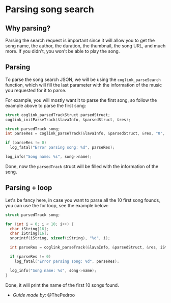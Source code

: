 # Parsing song search

## Why parsing?

Parsing the search request is important since it will allow you to get the song name, the author, the duration, the thumbnail, the song URL, and much more. If you didn't, you won't be able to play the song.

## Parsing

To parse the song search JSON, we will be using the `coglink_parseSearch` function, which will fill the last parameter with the information of the music you requested for it to parse.

For example, you will mostly want it to parse the first song, so follow the example above to parse the first song:

```c
struct coglink_parsedTrackStruct parsedStruct;
coglink_initParseTrack(&lavaInfo, &parsedStruct, &res);

struct parsedTrack song;
int parseRes = coglink_parseTrack(&lavaInfo, &parsedStruct, &res, "0", &song);

if (parseRes != 0) 
  log_fatal("Error parsing song: %d", parseRes);

log_info("Song name: %s", song->name);
```

Done, now the `parsedTrack` struct will be filled with the information of the song.

## Parsing + loop

Let's be fancy here, in case you want to parse all the 10 first song founds, you can use the for loop, see the example below:

```c
struct parsedTrack song;

for (int i = 0; i < 10; i++) {
  char iString[16];
  char iString[16];
  snprintf(iString, sizeof(iString), "%d", i); 

  int parseRes = coglink_parseTrack(&lavaInfo, &parsedStruct, &res, iString, &song);

  if (parseRes != 0)
    log_fatal("Error parsing song: %d", parseRes);

  log_info("Song name: %s", song->name);
}
```

Done, it will print the name of the first 10 songs found.

* *Guide made by*: @ThePedroo
